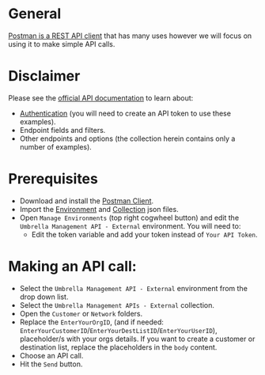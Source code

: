 # General
[Postman is a REST API client](https://www.getpostman.com/) that has many uses however we will focus on using it to make simple API calls.

# Disclaimer
Please see the [official API documentation](https://docs.umbrella.com/umbrella-api/reference) to learn about:
* [Authentication](https://docs.umbrella.com/umbrella-api/reference#rateauthentication-and-key-management-for-the-umbrella-api) (you will need to create an API token to use these examples).
* Endpoint fields and filters.
* Other endpoints and options (the collection herein contains only a number of examples).

# Prerequisites
* Download and install the [Postman Client](https://www.getpostman.com/apps).
* Import the [Environment](https://github.com/CiscoDevNet/cloud-security/blob/master/Umbrella/PostmanExamples/ManagementAPIs/Umbrella%20Management%20API%20-%20External.postman_environment.json) and [Collection](https://github.com/CiscoDevNet/cloud-security/blob/master/Umbrella/PostmanExamples/ManagementAPIs/Umbrella%20Management%20APIs%20-%20External.postman_collection.json) json files.
* Open `Manage Environments` (top right cogwheel button) and edit the `Umbrella Management API - External` environment. You will need to:
  * Edit the token variable and add your token instead of `Your API Token`.

# Making an API call:
* Select the `Umbrella Management API - External` environment from the drop down list.
* Select the `Umbrella Management APIs - External` collection.
* Open the `Customer` or `Network` folders.
* Replace the `EnterYourOrgID`, (and if needed: `EnterYourCustomerID`/`EnterYourDestListID`/`EnterYourUserID`), placeholder/s with your orgs details. If you want to create a customer or destination list, replace the placeholders in the `body` content.
* Choose an API call.
* Hit the `Send` button.
